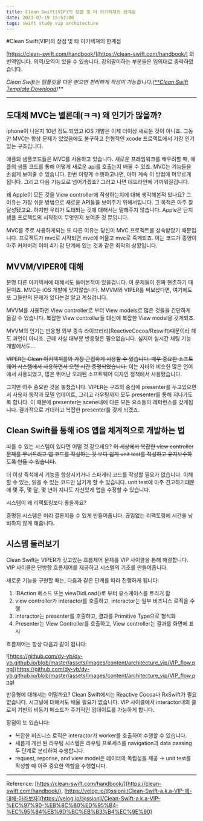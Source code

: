 ```yaml
---
title: Clean Swift(VIP)의 장점 및 타 아키텍쳐의 한계점
date: 2021-07-19 15:52:00
tags: swift study vip architecture
---
```


#Clean Swift(VIP)의 장점 및 타 아키텍쳐의 한계점

[https://clean-swift.com/handbook/](https://clean-swift.com/handbook/) 의 번역입니다. 의역/오역이 있을 수 있습니다. 강의팔이하는 부분들은 임의대로 중략하였습니다.

*Clean Swift는 템플릿을 다운 받으면 편리하게 작성이 가능합니다.([**Clean Swift Template Download](https://medium.com/swift2go/installing-the-clean-swift-template-in-xcode-6b4367006827))***

---

## 도대체 MVC는 별론데(ㅋㅋ) 왜 인기가 많을까?

iphone이 나온지 10년 정도 되었고 iOS 개발은 이제 더이상 새로운 것이 아니죠. 그동안 MVC는 항상 문제가 있었음에도 불구하고 전형적인 xcode 프로젝트에서 가장 인기 있는 구조입니다.

애플의 샘플코드들은 MVC를 사용하고 있습니다. 새로운 프레임워크를 배우려할 때, 애플의 샘플 코드를 통해 어떻게 새로운 api를 호출는지 배울 수 있죠. MVC는 기능들을 손쉽게 보여줄 수 있습니다. 한번 이렇게 수행하고나면, 아마 계속 이 방법에 머무르게 됩니다. 그리고 다음 기능으로 넘어가겠죠? 그러고 나면 데드라인에 가까워질겁니다.

왜 Apple이 모든 것을 View controller에 작성하는지에 대해 생각해본적 있나요? 그 이유는 가장 쉬운 방법으로 새로운 API들을 보여주기 위해서입니다. 그 목적은 아주 잘 달성됐고요. 하지만 우리가 도태되는 것에 대해서는 말해주지 않습니다. Apple은 단지 샘플 프로젝트의 시작점이 무엇인지 보여준 것 뿐입니다. 

MVC를 주로 사용하게되는 또 다른 이유는 당신이 MVC 프로젝트를 상속받았기 때문입니다. 프로젝트가 mvc로 시작되면 mvc에 머물고 mvc로 죽게되죠. 이는 코드가 종양이 아주 커져버려 이미 4기 암 단계에 있는 것과 같은 최악의 상황입니다. 

## MVVM/VIPER에 대해

분명 다른 아키텍쳐에 대해서도 들어본적이 있을겁니다. 이 문제들이 진짜 현존하기 때문이죠.  MVC는 iOS 개발에 맞지않습니다. MVVM와 VIPER를 써보셨다면, 여기에도 또 그들만의 문제가 있다는걸 알고 계실겁니다.

MVVM를 사용하면 View controller로 부터 View models로 많은 것들을 간단하게 옮길 수 있습니다. 복잡한 View controller들 대신에 복잡한 View model을 갖게되죠.

MVVM의 인기는 반응형 외부 종속 라이브러리(ReactiveCocoa/Rxswift)때문이라 해도 과언이 아니죠. 근데 사실 대부분 반응형은 필요없습니다. 심지어 실시간 채팅 기능 개발에서도...

~~VIPER는 Clean 아키텍쳐를와 가장 근접하게 사용할 수 있습니다. 매우 중요한 소프트웨어 시스템에서 사용하면서 오랜 시간 증명되었습니다.~~  이는 자바와 비슷한 많은 언어에서 사용되었고, 많은 뛰어난 오래된 소프트웨어 디자인 정책에서 사용됐습니다. 

그치만 아주 중요한 것을 놓쳤습니다. VIPER는 구조의 중심에 presenter를 두고있으면서 사용자 동작과 모델 업데이트, 그리고 라우팅까지 모두 presenter를 통해 지나가도록 합니다. 이 때문에 presenter는 scene내에 다른 모든 요소들의 레퍼런스를 갖게됩니다. 결과적으로 거대하고 복잡한 presenter를 갖게 되겠죠.

## Clean Swift를 통해 iOS 앱을 체계적으로 개발하는 법

따를 수 있는 시스템이 있다면 어떨 것 같으세요? ~~이 세상에서 복잡한 view controller 문제를 무너트리고 앱 코드를 작성하는 것 보다 쉽게 unit test를 작성하고 유지보수하도록 만들 수 있습니다.~~

더 이상 즉석에서 기능을 향상시키거나 스파게티 코드를 작성할 필요가 없습니다. 이해할 수 있는, 읽을 수 있는 코드만 남기게 할 수 있습니다. unit test에 아주 견고하기떄문에 몇 주, 몇 달, 몇 년이 지나도 자신있게 앱을 수정할 수 있습니다. 

시스템이 왜 리팩토링보다 좋을까요?

증명된 시스템은 미리 결론지을 수 있게 만들어줍니다. 끊임없는 리팩토링에 시간을 낭비하지 않게 해줍니다. 

## 시스템 둘러보기

Clean Swift는 VIPER가 갖고있는 흐름제어 문제를 VIP 사이클을 통해 해결합니다. VIP 사이클은 단방향 흐름제어를 제공하고 시스템의 기초를 만들어줍니다. 

새로운 기능을 구현할 때는, 다음과 같은 단계를 따라 진행하게 됩니다:

1. IBAction 메소드 또는 viewDidLoad()로 부터 유스케이스를 트리거 함
2. view controller가 interactor를 호출하고, interactor는 일부 비즈니스 로직을 수행
3. interactor는 presenter를 호출하고, 결과를 Primitive Type으로 형식화
4. Presenter는 View Controller를 호출하고, View controller는 결과를 화면에 표시

흐름제어는 항상 다음과 같이 됩니다:

![https://github.com/dy-yb/dy-yb.github.io/blob/master/assets/images/content/architecture_vip/VIP_flow.png](https://github.com/dy-yb/dy-yb.github.io/blob/master/assets/images/content/architecture_vip/VIP_flow.png)

반응형에 대해서는 어떨까요? Clean Swift에서는 Reactive Cocoa나 RxSwift가 필요없습니다. 시그널에 대해서도 배울 필요가 없습니다. VIP 사이클에서 interactor내의 클로저 기반의 비동기 메소드가 주기적인 업데이트를 가능하게 합니다.

장점이 또 있습니다:

- 복잡한 비즈니스 로직은 interactor가 worker를 호출하여 수행할 수 있습니다.
- 새롭게 개선 된 라우팅 시스템은 라우팅 프로세스를 navigation과 data passing 두 단계로 분리하여 수행합니다.
- request, reponse, and view model은 데이터의 독립성을 제공 → unit test를 작성할 때 아주 중요한 역할을 수행합니다.

---

Reference: [https://clean-swift.com/handbook/](https://clean-swift.com/handbook/), [https://velog.io/@ssionii/Clean-Swift-a.k.a-VIP-에-대해-아라보자](https://velog.io/@ssionii/Clean-Swift-a.k.a-VIP-%EC%97%90-%EB%8C%80%ED%95%B4-%EC%95%84%EB%9D%BC%EB%B3%B4%EC%9E%90)
